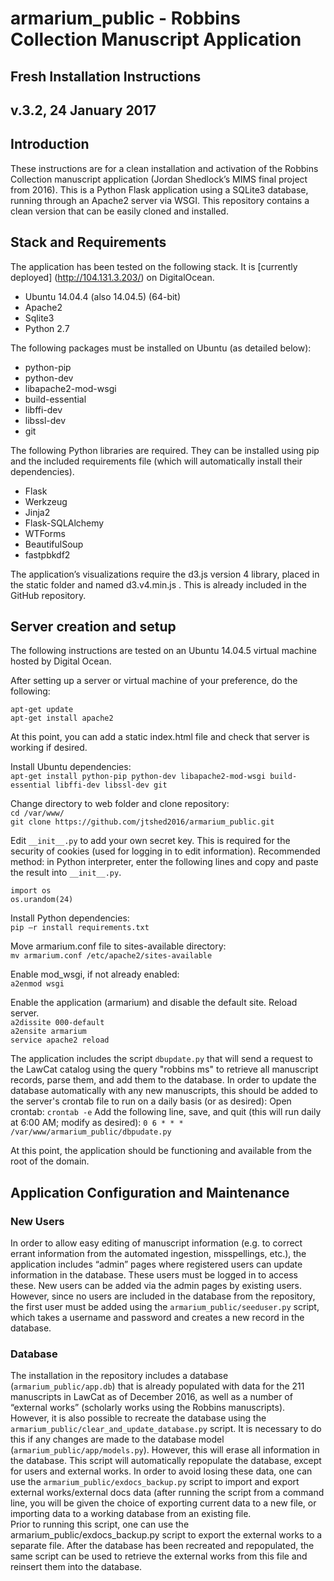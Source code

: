 # armarium_public - Robbins Collection Manuscript Application
## Fresh Installation Instructions
## v.3.2, 24 January 2017

## Introduction
These instructions are for a clean installation and activation of the Robbins Collection manuscript application (Jordan Shedlock’s MIMS final project from 2016).  This is a Python Flask application using a SQLite3 database, running through an Apache2 server via WSGI.  This repository contains a clean version that can be easily cloned and installed.


## Stack and Requirements
The application has been tested on the following stack.  It is [currently deployed] (http://104.131.3.203/) on DigitalOcean.  
* Ubuntu 14.04.4 (also 14.04.5) (64-bit)
* Apache2
* Sqlite3
* Python 2.7

The following packages must be installed on Ubuntu (as detailed below):
* python-pip  
* python-dev  
* libapache2-mod-wsgi  
* build-essential  
* libffi-dev  
* libssl-dev  
* git  

The following Python libraries are required.  They can be installed using pip and the included requirements file (which will automatically install their dependencies).  
* Flask  
* Werkzeug  
* Jinja2  
* Flask-SQLAlchemy  
* WTForms  
* BeautifulSoup  
* fastpbkdf2  


The application’s visualizations require the d3.js version 4 library, placed in the static folder and named d3.v4.min.js .  This is already included in the GitHub repository.  

## Server creation and setup
The following instructions are tested on an Ubuntu 14.04.5 virtual machine hosted by Digital Ocean.  

After setting up a server or virtual machine of your preference, do the following:  

`apt-get update`  
`apt-get install apache2`  

At this point, you can add a static index.html file and check that server is working if desired.

Install Ubuntu dependencies:  
`apt-get install python-pip python-dev libapache2-mod-wsgi build-essential libffi-dev libssl-dev git`

Change directory to web folder and clone repository:  
`cd /var/www/`  
`git clone https://github.com/jtshed2016/armarium_public.git`


Edit `__init__.py` to add your own secret key.  This is required for the security of cookies (used for logging in to edit information).  Recommended method: in Python interpreter, enter the following lines and copy and paste the result into `__init__.py`.

`import os`  
`os.urandom(24)`  

Install Python dependencies:  
`pip –r install requirements.txt`  


Move armarium.conf  file to sites-available directory:  
`mv armarium.conf /etc/apache2/sites-available`


Enable mod_wsgi, if not already enabled:  
`a2enmod wsgi`

Enable the application (armarium) and disable the default site.  Reload server.  
`a2dissite 000-default`  
`a2ensite armarium`  
`service apache2 reload`  

The application includes the script `dbupdate.py` that will send a request to the LawCat catalog using the query "robbins ms" to retrieve all manuscript records, parse them, and add them to the database.  In order to update the database automatically with any new manuscripts, this should be added to the server's crontab file to run on a daily basis (or as desired):
Open crontab:
`crontab -e`
Add the following line, save, and quit (this will run daily at 6:00 AM; modify as desired):
`0 6 * * * /var/www/armarium_public/dbpudate.py`

At this point, the application should be functioning and available from the root of the domain.  

## Application Configuration and Maintenance

### New Users
In order to allow easy editing of manuscript information (e.g. to correct errant information from the automated ingestion, misspellings, etc.), the application includes “admin” pages where registered users can update information in the database.  These users must be logged in to access these.  New users can be added via the admin pages by existing users.  However, since no users are included in the database from the repository, the first user must be added using the `armarium_public/seeduser.py` script, which takes a username and password and creates a new record in the database.  

### Database

The installation in the repository includes a database (`armarium_public/app.db`) that is already populated with data for the 211 manuscripts in LawCat as of December 2016, as well as a number of “external works” (scholarly works using the Robbins manuscripts).  However, it is also possible to recreate the database using the `armarium_public/clear_and_update_database.py` script.  It is necessary to do this if any changes are made to the database model (`armarium_public/app/models.py`).  However, this will erase all information in the database.  This script will automatically repopulate the database, except for users and external works.  In order to avoid losing these data, one can use the `armarium_public/exdocs_backup.py` script to import and export external works/external docs data (after running the script from a command line, you will be given the choice of exporting current data to a new file, or importing data to a working database from an existing file.  
Prior to running this script, one can use the armarium_public/exdocs_backup.py script to export the external works to a separate file.  After the database has been recreated and repopulated, the same script can be used to retrieve the external works from this file and reinsert them into the database.  



